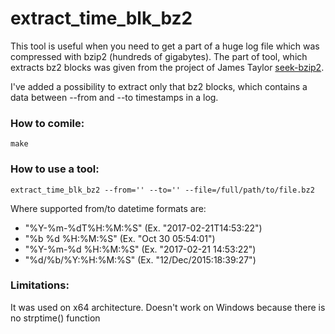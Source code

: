 # extract_time_blk_bz2

This tool is useful when you need to get a part of a huge log file which was compressed with bzip2 (hundreds of gigabytes). The part of tool, which extracts bz2 blocks was given from the project of James Taylor [seek-bzip2](https://bitbucket.org/james_taylor/seek-bzip2). 

I've added a possibility to extract only that bz2 blocks, which contains a data between --from and --to timestamps in a log.


### How to comile:
`make`


### How to use a tool:
`extract_time_blk_bz2 --from='' --to='' --file=/full/path/to/file.bz2`

Where supported from/to datetime formats are:

- "%Y-%m-%dT%H:%M:%S" (Ex. "2017-02-21T14:53:22")
- "%b %d %H:%M:%S"    (Ex. "Oct 30 05:54:01") 
- "%Y-%m-%d %H:%M:%S" (Ex. "2017-02-21 14:53:22")
- "%d/%b/%Y:%H:%M:%S" (Ex. "12/Dec/2015:18:39:27") 

### Limitations:
It was used on x64 architecture.
Doesn't work on Windows because there is no strptime() function
